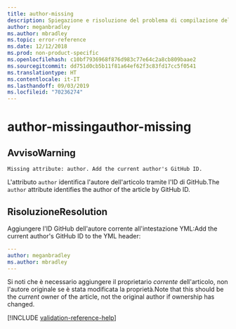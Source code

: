```yaml
---
title: author-missing
description: Spiegazione e risoluzione del problema di compilazione della documentazione author-missing.
author: meganbradley
ms.author: mbradley
ms.topic: error-reference
ms.date: 12/12/2018
ms.prod: non-product-specific
ms.openlocfilehash: c10bf7936968f876d983c77e64c2a8cb809baae2
ms.sourcegitcommit: dd751d0cb5b11f81a64ef62f3c83fd17cc5f0541
ms.translationtype: HT
ms.contentlocale: it-IT
ms.lasthandoff: 09/03/2019
ms.locfileid: "70236274"
---
```

# <a name="author-missing"></a><span data-ttu-id="fb3e7-103">author-missing</span><span class="sxs-lookup"><span data-stu-id="fb3e7-103">author-missing</span></span>

## <a name="warning"></a><span data-ttu-id="fb3e7-104">Avviso</span><span class="sxs-lookup"><span data-stu-id="fb3e7-104">Warning</span></span>

`Missing attribute: author. Add the current author's GitHub ID.`

<span data-ttu-id="fb3e7-105">L'attributo `author` identifica l'autore dell'articolo tramite l'ID di GitHub.</span><span class="sxs-lookup"><span data-stu-id="fb3e7-105">The `author` attribute identifies the author of the article by GitHub ID.</span></span> 

## <a name="resolution"></a><span data-ttu-id="fb3e7-106">Risoluzione</span><span class="sxs-lookup"><span data-stu-id="fb3e7-106">Resolution</span></span>

<span data-ttu-id="fb3e7-107">Aggiungere l'ID GitHub dell'autore corrente all'intestazione YML:</span><span class="sxs-lookup"><span data-stu-id="fb3e7-107">Add the current author's GitHub ID to the YML header:</span></span>

```yml
---
author: meganbradley
ms.author: mbradley
---
```

<span data-ttu-id="fb3e7-108">Si noti che è necessario aggiungere il proprietario *corrente* dell'articolo, non l'autore originale se è stata modificata la proprietà.</span><span class="sxs-lookup"><span data-stu-id="fb3e7-108">Note that this should be the *current* owner of the article, not the original author if ownership has changed.</span></span>

<!--make sure to add this file to your includes folder and verify the path-->
[!INCLUDE [validation-reference-help](includes/validation-reference-help.md)]

